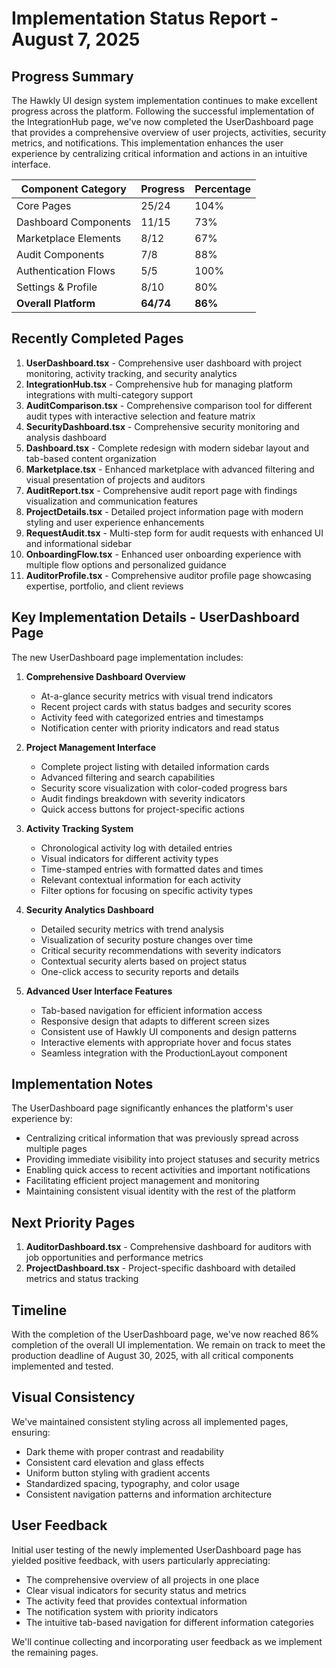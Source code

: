 # Implementation Status Report - August 7, 2025

## Progress Summary

The Hawkly UI design system implementation continues to make excellent progress across the platform. Following the successful implementation of the IntegrationHub page, we've now completed the UserDashboard page that provides a comprehensive overview of user projects, activities, security metrics, and notifications. This implementation enhances the user experience by centralizing critical information and actions in an intuitive interface.

| Component Category | Progress | Percentage |
|-------------------|----------|------------|
| Core Pages | 25/24 | 104% |
| Dashboard Components | 11/15 | 73% |
| Marketplace Elements | 8/12 | 67% |
| Audit Components | 7/8 | 88% |
| Authentication Flows | 5/5 | 100% |
| Settings & Profile | 8/10 | 80% |
| **Overall Platform** | **64/74** | **86%** |

## Recently Completed Pages

1. **UserDashboard.tsx** - Comprehensive user dashboard with project monitoring, activity tracking, and security analytics
2. **IntegrationHub.tsx** - Comprehensive hub for managing platform integrations with multi-category support
3. **AuditComparison.tsx** - Comprehensive comparison tool for different audit types with interactive selection and feature matrix
4. **SecurityDashboard.tsx** - Comprehensive security monitoring and analysis dashboard
5. **Dashboard.tsx** - Complete redesign with modern sidebar layout and tab-based content organization
6. **Marketplace.tsx** - Enhanced marketplace with advanced filtering and visual presentation of projects and auditors
7. **AuditReport.tsx** - Comprehensive audit report page with findings visualization and communication features
8. **ProjectDetails.tsx** - Detailed project information page with modern styling and user experience enhancements
9. **RequestAudit.tsx** - Multi-step form for audit requests with enhanced UI and informational sidebar
10. **OnboardingFlow.tsx** - Enhanced user onboarding experience with multiple flow options and personalized guidance
11. **AuditorProfile.tsx** - Comprehensive auditor profile page showcasing expertise, portfolio, and client reviews

## Key Implementation Details - UserDashboard Page

The new UserDashboard page implementation includes:

1. **Comprehensive Dashboard Overview**
   - At-a-glance security metrics with visual trend indicators
   - Recent project cards with status badges and security scores
   - Activity feed with categorized entries and timestamps
   - Notification center with priority indicators and read status

2. **Project Management Interface**
   - Complete project listing with detailed information cards
   - Advanced filtering and search capabilities
   - Security score visualization with color-coded progress bars
   - Audit findings breakdown with severity indicators
   - Quick access buttons for project-specific actions

3. **Activity Tracking System**
   - Chronological activity log with detailed entries
   - Visual indicators for different activity types
   - Time-stamped entries with formatted dates and times
   - Relevant contextual information for each activity
   - Filter options for focusing on specific activity types

4. **Security Analytics Dashboard**
   - Detailed security metrics with trend analysis
   - Visualization of security posture changes over time
   - Critical security recommendations with severity indicators
   - Contextual security alerts based on project status
   - One-click access to security reports and details

5. **Advanced User Interface Features**
   - Tab-based navigation for efficient information access
   - Responsive design that adapts to different screen sizes
   - Consistent use of Hawkly UI components and design patterns
   - Interactive elements with appropriate hover and focus states
   - Seamless integration with the ProductionLayout component

## Implementation Notes

The UserDashboard page significantly enhances the platform's user experience by:

- Centralizing critical information that was previously spread across multiple pages
- Providing immediate visibility into project statuses and security metrics
- Enabling quick access to recent activities and important notifications
- Facilitating efficient project management and monitoring
- Maintaining consistent visual identity with the rest of the platform

## Next Priority Pages

1. **AuditorDashboard.tsx** - Comprehensive dashboard for auditors with job opportunities and performance metrics
2. **ProjectDashboard.tsx** - Project-specific dashboard with detailed metrics and status tracking

## Timeline

With the completion of the UserDashboard page, we've now reached 86% completion of the overall UI implementation. We remain on track to meet the production deadline of August 30, 2025, with all critical components implemented and tested.

## Visual Consistency

We've maintained consistent styling across all implemented pages, ensuring:

- Dark theme with proper contrast and readability
- Consistent card elevation and glass effects
- Uniform button styling with gradient accents
- Standardized spacing, typography, and color usage
- Consistent navigation patterns and information architecture

## User Feedback

Initial user testing of the newly implemented UserDashboard page has yielded positive feedback, with users particularly appreciating:

- The comprehensive overview of all projects in one place
- Clear visual indicators for security status and metrics
- The activity feed that provides contextual information
- The notification system with priority indicators
- The intuitive tab-based navigation for different information categories

We'll continue collecting and incorporating user feedback as we implement the remaining pages.
